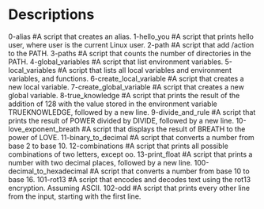 # Descriptions

0-alias #A script that creates an alias.
1-hello_you #A script that prints hello user, where user is the current Linux user.
2-path #A script that add /action to the PATH.
3-paths #A script that counts the number of directories in the PATH.
4-global_variables #A script that list environment variables.
5-local_variables #A script that lists all local variables and environment variables, and functions.
6-create_local_variable #A script that creates a new local variable.
7-create_global_variable #A script that creates a new global variable.
8-true_knowledge #A script that prints the result of the addition of 128 with the value stored in the environment variable TRUEKNOWLEDGE, followed by a new line.
9-divide_and_rule #A script that prints the result of POWER divided by DIVIDE, followed by a new line.
10-love_exponent_breath #A script that displays the result of BREATH to the power of LOVE.
11-binary_to_decimal #A script that converts a number from base 2 to base 10.
12-combinations #A script that prints all possible combinations of two letters, except oo.
13-print_float #A script that prints a number with two decimal places, followed by a new line.
100-decimal_to_hexadecimal #A script that converts a number from base 10 to base 16.
101-rot13 #A script that encodes and decodes text using the rot13 encryption. Assuming ASCII.
102-odd #A script that prints every other line from the input, starting with the first line.